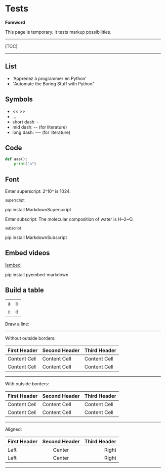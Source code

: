 # Tests

**Foreword**

This page is temporary. It tests markup possibilities.

-----

[TOC]

-----

## List

- 'Apprenez à programmer en Python'
- "Automate the Boring Stuff with Python"

## Symbols

- << >>
- ...
- short dash: -
- mid dash: -- (for literature)
- long dash: --- (for literature)

## Code

```python
def aaa():
	print("a")
```

## Font

Enter superscript: 2^10^ is 1024.

<sup>superscript</sup>

pip install MarkdownSuperscript

Enter subscript: The molecular composition of water is H~2~O.

<sub>subscript</sub>

pip install MarkdownSubscript

## Embed videos

[!embed](http://www.youtube.com/watch?v=9bZkp7q19f0)

pip install pyembed-markdown

## Build a table

|    |    |
|---|---|
|a  |b  |
|c  |d  |

Draw a line:

-----

Without outside borders:

First Header | Second Header | Third Header
------------ | ------------- | ------------
Content Cell | Content Cell  | Content Cell
Content Cell | Content Cell  | Content Cell

-----

With outside borders:

| First Header | Second Header | Third Header |
| ------------ | ------------- | ------------ |
| Content Cell | Content Cell  | Content Cell |
| Content Cell | Content Cell  | Content Cell |

-----

Aligned:

First Header | Second Header | Third Header
:----------- | :-----------: | -----------:
Left         | Center        | Right
Left         | Center        | Right

-----